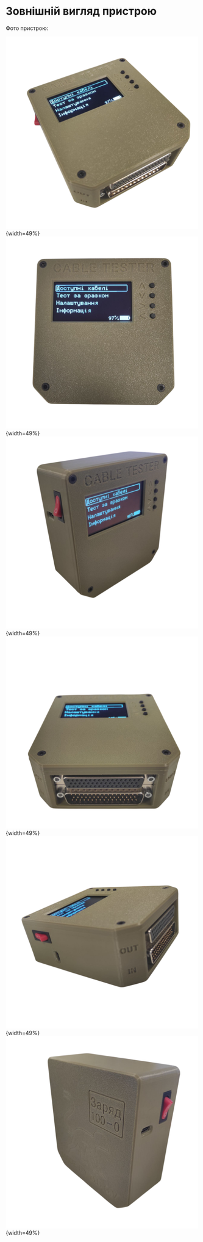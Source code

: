 # Зовнішній вигляд пристрою

Фото пристрою:

![](appearance/1.png){width=49%}
![](appearance/2.png){width=49%}
![](appearance/3.png){width=49%}
![](appearance/4.png){width=49%}
![](appearance/5.png){width=49%}
![](appearance/6.png){width=49%}